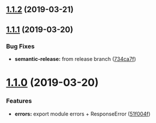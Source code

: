 ## [1.1.2](https://github.com/xeroxinteractive/browserslist-browserstack/compare/v1.1.1...v1.1.2) (2019-03-21)

## [1.1.1](https://github.com/xeroxinteractive/browserslist-browserstack/compare/v1.1.0...v1.1.1) (2019-03-20)


### Bug Fixes

* **semantic-release:** from release branch ([734ca7f](https://github.com/xeroxinteractive/browserslist-browserstack/commit/734ca7f))

# [1.1.0](https://github.com/xeroxinteractive/browserslist-browserstack/compare/v1.0.0...v1.1.0) (2019-03-20)


### Features

* **errors:** export module errors + ResponseError ([51f004f](https://github.com/xeroxinteractive/browserslist-browserstack/commit/51f004f))
